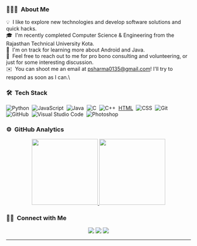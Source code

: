 <!-- ## 👋 &nbsp;Hey there! I'm Pankaj -->

### 👨🏻‍💻 &nbsp;About Me

💡 &nbsp;I like to explore new technologies and develop software solutions and quick hacks.\
🎓 &nbsp;I'm recently completed Computer Science & Engineering from the Rajasthan Technical University Kota.\
🌱 &nbsp;I'm on track for learning more about Android and Java.\
💬 &nbsp;Feel free to reach out to me for pro bono consulting and volunteering, or just for some interesting discussion.\
✉️ &nbsp;You can shoot me an email at psharma0135@gmail.com! I'll try to respond as soon as I can.\

### 🛠 &nbsp;Tech Stack

![Python](https://img.shields.io/badge/-Python-05122A?style=flat&logo=python)&nbsp;
![JavaScript](https://img.shields.io/badge/-JavaScript-05122A?style=flat&logo=javascript)&nbsp;
![Java](https://img.shields.io/badge/-Java-05122A?style=flat&logo=Java&logoColor=FFA518)&nbsp;
![C](https://img.shields.io/badge/-C-05122A?style=flat&logo=C&logoColor=A8B9CC)&nbsp;
![C++](https://img.shields.io/badge/-C++-05122A?style=flat&logo=C%2B%2B&logoColor=00599C)&nbsp;
[HTML](https://img.shields.io/badge/-HTML-05122A?style=flat&logo=HTML5)&nbsp;
![CSS](https://img.shields.io/badge/-CSS-05122A?style=flat&logo=CSS3&logoColor=1572B6)&nbsp;
![Git](https://img.shields.io/badge/-Git-05122A?style=flat&logo=git)&nbsp;
![GitHub](https://img.shields.io/badge/-GitHub-05122A?style=flat&logo=github)&nbsp;
![Visual Studio Code](https://img.shields.io/badge/-Visual%20Studio%20Code-05122A?style=flat&logo=visual-studio-code&logoColor=007ACC)&nbsp;
![Photoshop](https://img.shields.io/badge/-Photoshop-05122A?style=flat&logo=adobe-photoshop)&nbsp;

### ⚙️ &nbsp;GitHub Analytics

<p align="center">
<a href="https://github.com/im-pankaj-00">
  <img height="180em" src="https://github-readme-stats-eight-theta.vercel.app/api?username=im-pankaj-00&show_icons=true&theme=algolia&include_all_commits=true&count_private=true"/>
  <img height="180em" src="https://github-readme-stats-eight-theta.vercel.app/api/top-langs/?username=im-pankaj-00&layout=compact&langs_count=8&theme=algolia"/>
</a>
</p>

### 🤝🏻 &nbsp;Connect with Me

<p align="center">
<a href="https://linkedin.com/in/im-pankaj-00"><img src="https://img.shields.io/badge/-Pankaj%20Sharma-0077B5?style=flat&logo=Linkedin&logoColor=white"/></a>
<a href="mailto:psharma0135@gmail.com"><img src="https://img.shields.io/badge/-psharma0135@gmail.com-D14836?style=flat&logo=Gmail&logoColor=white"/></a>
<a href="https://instagram.com/im_pankaj_00"><img src="https://img.shields.io/badge/-@im_pankaj_00__-E4405F?style=flat&logo=Instagram&logoColor=white"/></a>
</p>

-----
